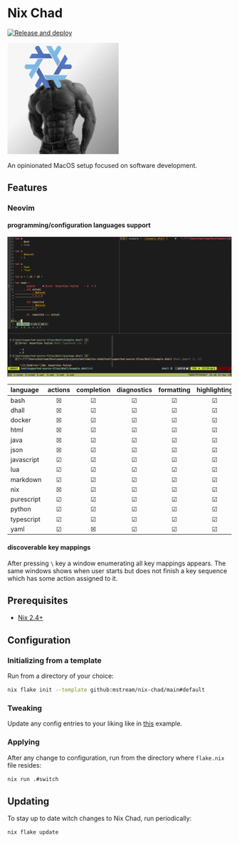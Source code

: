 # Nix Chad

[![Release and deploy](https://github.com/mstream/nix-chad/actions/workflows/check.yml/badge.svg?branch=main)](https://github.com/mstream/nix-chad/actions/workflows/check.yml?query=branch%3Amain)

![nix-chad logo](nix-chad.png)

An opinionated MacOS setup focused on software development.

## Features

### Neovim

#### programming/configuration languages support

![nvim dhall example screenshot](nvim-dhall-example.png)

| language   | actions | completion | diagnostics | formatting | highlighting |
| :--------- | :-----: | :--------: | :---------: | :--------: | :----------: |
| bash       |    ☒    |     ☑      |      ☑      |     ☑      |      ☑       |
| dhall      |    ☒    |     ☑      |      ☑      |     ☑      |      ☑       |
| docker     |    ☒    |     ☑      |      ☑      |     ☑      |      ☑       |
| html       |    ☒    |     ☑      |      ☑      |     ☑      |      ☑       |
| java       |    ☒    |     ☑      |      ☑      |     ☑      |      ☑       |
| json       |    ☒    |     ☑      |      ☑      |     ☑      |      ☑       |
| javascript |    ☑    |     ☑      |      ☑      |     ☑      |      ☑       |
| lua        |    ☑    |     ☑      |      ☑      |     ☑      |      ☑       |
| markdown   |    ☑    |     ☑      |      ☑      |     ☑      |      ☑       |
| nix        |    ☒    |     ☑      |      ☑      |     ☑      |      ☑       |
| purescript |    ☑    |     ☑      |      ☑      |     ☑      |      ☑       |
| python     |    ☑    |     ☑      |      ☑      |     ☑      |      ☑       |
| typescript |    ☑    |     ☑      |      ☑      |     ☑      |      ☑       |
| yaml       |    ☑    |     ☒      |      ☑      |     ☑      |      ☑       |

#### discoverable key mappings

After pressing `\` key a window enumerating all key mappings appears.
The same windows shows when user starts but does not finish a key
sequence which has some action assigned to it.

## Prerequisites

- [Nix 2.4+](https://nixos.org/manual/nix/stable/)

## Configuration

### Initializing from a template

Run from a directory of your choice:

```bash
nix flake init --template github:mstream/nix-chad/main#default
```

### Tweaking

Update any config entries to your liking like in
[this](https://github.com/mstream/nix-chad/blob/main/examples/custom/flake.nix) example.

### Applying

After any change to configuration, run from the directory where
`flake.nix` file resides:

```bash
nix run .#switch
```

## Updating

To stay up to date witch changes to Nix Chad, run periodically:

```bash
nix flake update
```
